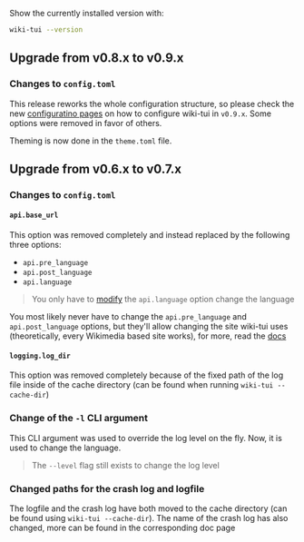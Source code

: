 Show the currently installed version with:
```sh
wiki-tui --version
```

## Upgrade from v0.8.x to v0.9.x

### Changes to `config.toml`

This release reworks the whole configuration structure, so please check the new [configuratino
pages](../configuration/index.md) on how to configure wiki-tui in `v0.9.x`. Some options were
removed in favor of others.

Theming is now done in the `theme.toml` file.


## Upgrade from v0.6.x to v0.7.x

### Changes to `config.toml`

#### `api.base_url`

This option was removed completely and instead replaced by the following three options:

* `api.pre_language`
* `api.post_language`
* `api.language`

> You only have to [modify](../configuration/api.md#changing-the-language) the `api.language` option
> change the language

You most likely never have to change the `api.pre_language` and `api.post_language` options, but
they'll allow changing the site wiki-tui uses (theoretically, every Wikimedia based site works), for
more, read the [docs](../configuration/api.md#changing-the-site)

#### `logging.log_dir`

This option was removed completely because of the fixed path of the log file inside of the cache directory
(can be found when running `wiki-tui --cache-dir`)

### Change of the `-l` CLI argument

This CLI argument was used to override the log level on the fly. Now, it is used to change the language.

> The `--level` flag still exists to change the log level

### Changed paths for the crash log and logfile

The logfile and the crash log have both moved to the cache directory (can be found using `wiki-tui --cache-dir`).
The name of the crash log has also changed, more can be found in the corresponding doc page
